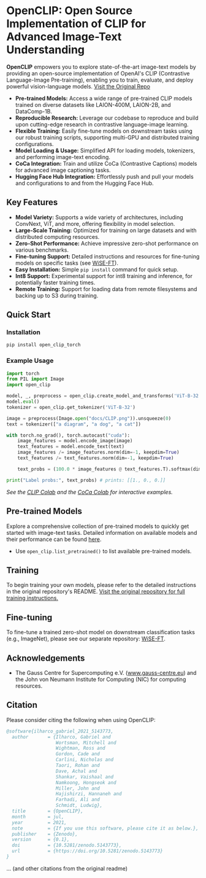 # OpenCLIP: Open Source Implementation of CLIP for Advanced Image-Text Understanding

**OpenCLIP** empowers you to explore state-of-the-art image-text models by providing an open-source implementation of OpenAI's CLIP (Contrastive Language-Image Pre-training), enabling you to train, evaluate, and deploy powerful vision-language models.  [Visit the Original Repo](https://github.com/mlfoundations/open_clip)

*   **Pre-trained Models:** Access a wide range of pre-trained CLIP models trained on diverse datasets like LAION-400M, LAION-2B, and DataComp-1B.
*   **Reproducible Research:**  Leverage our codebase to reproduce and build upon cutting-edge research in contrastive language-image learning.
*   **Flexible Training:** Easily fine-tune models on downstream tasks using our robust training scripts, supporting multi-GPU and distributed training configurations.
*   **Model Loading & Usage:** Simplified API for loading models, tokenizers, and performing image-text encoding.
*   **CoCa Integration:** Train and utilize CoCa (Contrastive Captions) models for advanced image captioning tasks.
*   **Hugging Face Hub Integration:** Effortlessly push and pull your models and configurations to and from the Hugging Face Hub.

## Key Features

*   **Model Variety:** Supports a wide variety of architectures, including ConvNext, ViT, and more, offering flexibility in model selection.
*   **Large-Scale Training:** Optimized for training on large datasets and with distributed computing resources.
*   **Zero-Shot Performance:** Achieve impressive zero-shot performance on various benchmarks.
*   **Fine-tuning Support:**  Detailed instructions and resources for fine-tuning models on specific tasks (see [WiSE-FT](https://github.com/mlfoundations/wise-ft)).
*   **Easy Installation:**  Simple `pip install` command for quick setup.
*   **Int8 Support:** Experimental support for int8 training and inference, for potentially faster training times.
*   **Remote Training:** Support for loading data from remote filesystems and backing up to S3 during training.

## Quick Start

### Installation
```bash
pip install open_clip_torch
```

### Example Usage
```python
import torch
from PIL import Image
import open_clip

model, _, preprocess = open_clip.create_model_and_transforms('ViT-B-32', pretrained='laion2b_s34b_b79k')
model.eval()
tokenizer = open_clip.get_tokenizer('ViT-B-32')

image = preprocess(Image.open("docs/CLIP.png")).unsqueeze(0)
text = tokenizer(["a diagram", "a dog", "a cat"])

with torch.no_grad(), torch.autocast("cuda"):
    image_features = model.encode_image(image)
    text_features = model.encode_text(text)
    image_features /= image_features.norm(dim=-1, keepdim=True)
    text_features /= text_features.norm(dim=-1, keepdim=True)

    text_probs = (100.0 * image_features @ text_features.T).softmax(dim=-1)

print("Label probs:", text_probs) # prints: [[1., 0., 0.]]
```
*See the [CLIP Colab](https://colab.research.google.com/github/mlfoundations/open_clip/blob/master/docs/Interacting_with_open_clip.ipynb) and the [CoCa Colab](https://colab.research.google.com/github/mlfoundations/open_clip/blob/master/docs/Interacting_with_open_coca.ipynb) for interactive examples.*

## Pre-trained Models

Explore a comprehensive collection of pre-trained models to quickly get started with image-text tasks. Detailed information on available models and their performance can be found [here](docs/PRETRAINED.md).

*   Use `open_clip.list_pretrained()` to list available pre-trained models.

## Training

To begin training your own models, please refer to the detailed instructions in the original repository's README.  [Visit the original repository for full training instructions.](https://github.com/mlfoundations/open_clip)

## Fine-tuning

To fine-tune a trained zero-shot model on downstream classification tasks (e.g., ImageNet), please see our separate repository: [WiSE-FT](https://github.com/mlfoundations/wise-ft).

## Acknowledgements
* The Gauss Centre for Supercomputing e.V. (www.gauss-centre.eu) and the John von Neumann Institute for Computing (NIC) for computing resources.

## Citation
Please consider citing the following when using OpenCLIP:

```bibtex
@software{ilharco_gabriel_2021_5143773,
  author       = {Ilharco, Gabriel and
                  Wortsman, Mitchell and
                  Wightman, Ross and
                  Gordon, Cade and
                  Carlini, Nicholas and
                  Taori, Rohan and
                  Dave, Achal and
                  Shankar, Vaishaal and
                  Namkoong, Hongseok and
                  Miller, John and
                  Hajishirzi, Hannaneh and
                  Farhadi, Ali and
                  Schmidt, Ludwig},
  title        = {OpenCLIP},
  month        = jul,
  year         = 2021,
  note         = {If you use this software, please cite it as below.},
  publisher    = {Zenodo},
  version      = {0.1},
  doi          = {10.5281/zenodo.5143773},
  url          = {https://doi.org/10.5281/zenodo.5143773}
}
```
... (and other citations from the original readme)